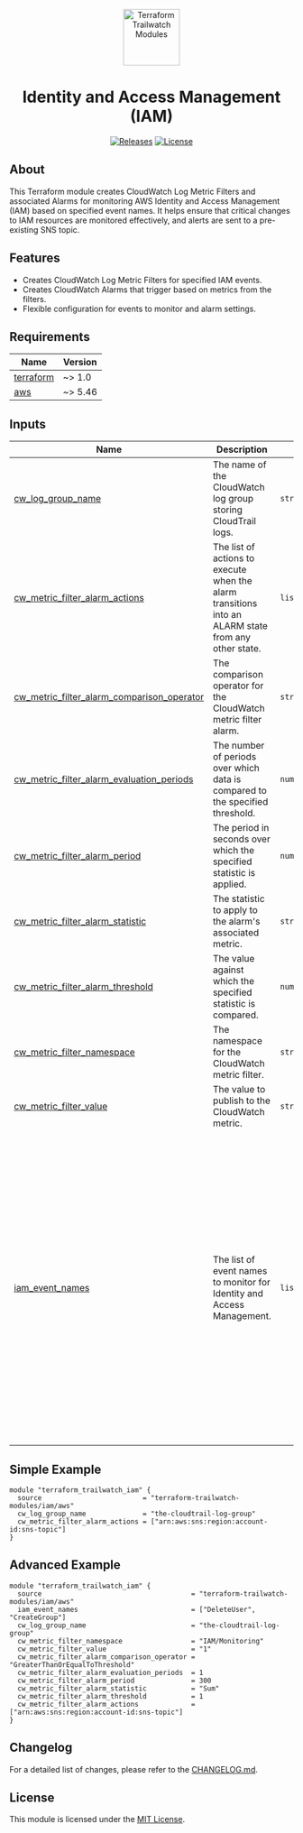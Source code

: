 <p align="center">
  <a href="https://github.com/terraform-trailwatch-modules" title="Terraform Trailwatch Modules"><img src="https://raw.githubusercontent.com/terraform-trailwatch-modules/art/refs/heads/main/logo.jpg" height="100" alt="Terraform Trailwatch Modules"></a>
</p>

<h1 align="center">Identity and Access Management (IAM)</h1>

<p align="center">
  <a href="https://github.com/terraform-trailwatch-modules/terraform-trailwatch-iam/releases" title="Releases"><img src="https://img.shields.io/badge/Release-1.0.0-1d1d1d?style=for-the-badge" alt="Releases"></a>
  <a href="https://github.com/terraform-trailwatch-modules/terraform-trailwatch-iam/blob/main/LICENSE" title="License"><img src="https://img.shields.io/badge/License-MIT-1d1d1d?style=for-the-badge" alt="License"></a>
</p>

## About
This Terraform module creates CloudWatch Log Metric Filters and associated Alarms for monitoring AWS Identity and Access Management (IAM) based on specified event names. It helps ensure that critical changes to IAM resources are monitored effectively, and alerts are sent to a pre-existing SNS topic.

## Features
- Creates CloudWatch Log Metric Filters for specified IAM events.
- Creates CloudWatch Alarms that trigger based on metrics from the filters.
- Flexible configuration for events to monitor and alarm settings.

<!-- BEGIN_TF_DOCS -->
## Requirements

| Name | Version |
|------|---------|
| <a name="requirement_terraform"></a> [terraform](#requirement\_terraform) | ~> 1.0 |
| <a name="requirement_aws"></a> [aws](#requirement\_aws) | ~> 5.46 |

## Inputs

| Name | Description | Type | Default | Required |
|------|-------------|------|---------|:--------:|
| <a name="input_cw_log_group_name"></a> [cw\_log\_group\_name](#input\_cw\_log\_group\_name) | The name of the CloudWatch log group storing CloudTrail logs. | `string` | n/a | yes |
| <a name="input_cw_metric_filter_alarm_actions"></a> [cw\_metric\_filter\_alarm\_actions](#input\_cw\_metric\_filter\_alarm\_actions) | The list of actions to execute when the alarm transitions into an ALARM state from any other state. | `list(string)` | `[]` | no |
| <a name="input_cw_metric_filter_alarm_comparison_operator"></a> [cw\_metric\_filter\_alarm\_comparison\_operator](#input\_cw\_metric\_filter\_alarm\_comparison\_operator) | The comparison operator for the CloudWatch metric filter alarm. | `string` | `"GreaterThanOrEqualToThreshold"` | no |
| <a name="input_cw_metric_filter_alarm_evaluation_periods"></a> [cw\_metric\_filter\_alarm\_evaluation\_periods](#input\_cw\_metric\_filter\_alarm\_evaluation\_periods) | The number of periods over which data is compared to the specified threshold. | `number` | `1` | no |
| <a name="input_cw_metric_filter_alarm_period"></a> [cw\_metric\_filter\_alarm\_period](#input\_cw\_metric\_filter\_alarm\_period) | The period in seconds over which the specified statistic is applied. | `number` | `300` | no |
| <a name="input_cw_metric_filter_alarm_statistic"></a> [cw\_metric\_filter\_alarm\_statistic](#input\_cw\_metric\_filter\_alarm\_statistic) | The statistic to apply to the alarm's associated metric. | `string` | `"Sum"` | no |
| <a name="input_cw_metric_filter_alarm_threshold"></a> [cw\_metric\_filter\_alarm\_threshold](#input\_cw\_metric\_filter\_alarm\_threshold) | The value against which the specified statistic is compared. | `number` | `1` | no |
| <a name="input_cw_metric_filter_namespace"></a> [cw\_metric\_filter\_namespace](#input\_cw\_metric\_filter\_namespace) | The namespace for the CloudWatch metric filter. | `string` | `"IAM/Monitoring"` | no |
| <a name="input_cw_metric_filter_value"></a> [cw\_metric\_filter\_value](#input\_cw\_metric\_filter\_value) | The value to publish to the CloudWatch metric. | `string` | `"1"` | no |
| <a name="input_iam_event_names"></a> [iam\_event\_names](#input\_iam\_event\_names) | The list of event names to monitor for Identity and Access Management. | `list(string)` | <pre>[<br/>  "DeleteGroupPolicy",<br/>  "DeleteRolePolicy",<br/>  "DeleteUserPolicy",<br/>  "PutGroupPolicy",<br/>  "PutRolePolicy",<br/>  "PutUserPolicy",<br/>  "CreatePolicy",<br/>  "DeletePolicy",<br/>  "CreatePolicyVersion",<br/>  "DeletePolicyVersion",<br/>  "AttachRolePolicy",<br/>  "DetachRolePolicy",<br/>  "AttachUserPolicy",<br/>  "DetachUserPolicy",<br/>  "AttachGroupPolicy",<br/>  "DetachGroupPolicy",<br/>  "CreateUser",<br/>  "DeleteUser",<br/>  "UpdateUser",<br/>  "CreateGroup",<br/>  "DeleteGroup",<br/>  "UpdateGroup",<br/>  "AddUserToGroup",<br/>  "RemoveUserFromGroup"<br/>]</pre> | no |
<!-- END_TF_DOCS -->

## Simple Example
```hcl
module "terraform_trailwatch_iam" {
  source                         = "terraform-trailwatch-modules/iam/aws"
  cw_log_group_name              = "the-cloudtrail-log-group"
  cw_metric_filter_alarm_actions = ["arn:aws:sns:region:account-id:sns-topic"]
}
```

## Advanced Example
```hcl
module "terraform_trailwatch_iam" {
  source                                     = "terraform-trailwatch-modules/iam/aws"
  iam_event_names                            = ["DeleteUser", "CreateGroup"]
  cw_log_group_name                          = "the-cloudtrail-log-group"
  cw_metric_filter_namespace                 = "IAM/Monitoring"
  cw_metric_filter_value                     = "1"
  cw_metric_filter_alarm_comparison_operator = "GreaterThanOrEqualToThreshold"
  cw_metric_filter_alarm_evaluation_periods  = 1
  cw_metric_filter_alarm_period              = 300
  cw_metric_filter_alarm_statistic           = "Sum"
  cw_metric_filter_alarm_threshold           = 1
  cw_metric_filter_alarm_actions             = ["arn:aws:sns:region:account-id:sns-topic"]
}
```

## Changelog
For a detailed list of changes, please refer to the [CHANGELOG.md](CHANGELOG.md).

## License
This module is licensed under the [MIT License](LICENSE).
